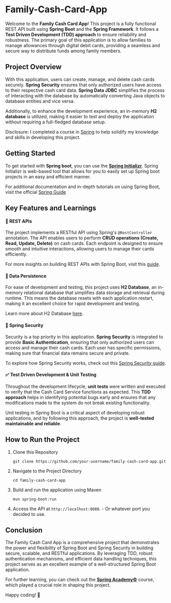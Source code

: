# Family-Cash-Card-App

Welcome to the **Family Cash Card App**! This project is a fully functional REST API built using **Spring Boot** and the **Spring Framework**. It follows a **Test Driven Development (TDD) approach** to ensure reliability and robustness. The primary goal of this application is to allow families to manage allowances through digital debit cards, providing a seamless and secure way to distribute funds among family members.

## Project Overview

With this application, users can create, manage, and delete cash cards securely. **Spring Security** ensures that only authorized users have access to their respective cash card data. **Spring Data JDBC** simplifies the process of interacting with the database by automatically converting Java objects to database entities and vice versa.

Additionally, to enhance the development experience, an in-memory **H2 database** is utilized, making it easier to test and deploy the application without requiring a full-fledged database setup.

Disclosure: I completed a course in [Spring](https://spring.io/) to help solidify my knowledge and skills in developing this project.

## Getting Started

To get started with **Spring boot**, you can use the **[Spring Initializr](https://start.spring.io/)**. Spring Initializr is web-based tool that allows for you to easily set up Spring boot projects in an easy and efficient manner.

For additional documentation and in-depth tutorials on using Spring Boot, visit the official [Spring Guide](https://spring.io/guides/gs/spring-boot)

## Key Features and Learnings

#### 📌 REST APIs

The project implements a RESTful API using Spring's `@RestController` annotation. The API enables users to perform **CRUD operations (Create, Read, Update, Delete)** on cash cards. Each endpoint is designed to ensure smooth and intuitive interactions, allowing users to manage their cards efficiently.

For more insights on building REST APIs with Spring Boot, visit this [guide](https://www.geeksforgeeks.org/spring-boot-crud-operations/).

#### 📌 Data Persistence

For ease of development and testing, this project uses **H2 Database**, an in-memory relational database that simplifies data storage and retrieval during runtime. This means the database resets with each application restart, making it an excellent choice for rapid development and testing.

Learn more about H2 Database [here](https://www.baeldung.com/spring-boot-h2-database).

#### 🔐 Spring Security

Security is a top priority in this application. **Spring Security** is integrated to provide **Basic Authentication**, ensuring that only authorized users can access and manage their cash cards. Each user has specific permissions, making sure that financial data remains secure and private.

To explore how Spring Security works, check out this [Spring Security guide](https://spring.io/guides/gs/securing-web).

#### ✅ Test Driven Development & Unit Testing

Throughout the development lifecycle, **unit tests** were written and executed to verify that the Cash Card Service functions as expected.
This **TDD approach** helps in identifying potential bugs early and ensures that any modifications made to the system do not break existing functionality.

Unit testing in Spring Boot is a critical aspect of developing robust applications, and by following this approach, the project is **well-tested maintainable and reliable**.

## How to Run the Project

1. Clone this Repository

   `git clone https://github.com/your-username/family-cash-card-app.git`

2. Navigate to the Project Directory

   `cd family-cash-card-app`

3. Build and run the application using Maven

   `mvn spring-boot:run`

4. Access the API at `http://localhost:8080`. - Or whatever port you decided to use.

## Conclusion

The Family Cash Card App is a comprehensive project that demonstrates the power and flexibility of Spring Boot and Spring Security in building secure, scalable, and RESTful applications. By leveraging TDD, robust authentication mechanisms, and efficient data handling techniques, this project serves as an excellent example of a well-structured Spring Boot application.

For further learning, you can check out the **[Spring Academy©](https://spring.academy/courses/building-a-rest-api-with-spring-boot)** course, which played a crucial role in shaping this project.

Happy coding! 🚀
